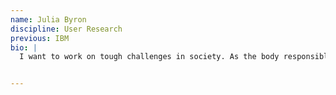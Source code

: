 ```yaml
---
name: Julia Byron
discipline: User Research
previous: IBM
bio: |
  I want to work on tough challenges in society. As the body responsible for all of society’s wellbeing, the government has the greatest influence on improving people's’ lives, but also in creating headaches and barriers. I want to improve systems to help our community get the most out of government and help the government better serve the people.


---
```

